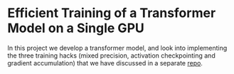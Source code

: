 # Efficient Training of a  Transformer Model on a Single GPU

In this project we develop a transformer model, and look into implementing the three training hacks (mixed precision, activation checkpointing and gradient accumulation) that we have discussed in a separate [repo](../single-gpu-training-hacks/).
